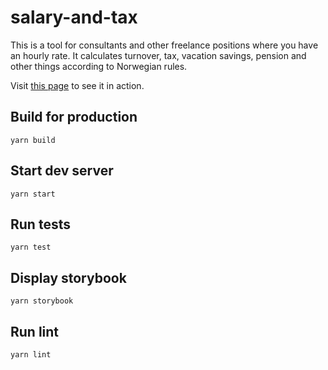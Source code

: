 # salary-and-tax

This is a tool for consultants and other freelance positions where you have an hourly rate. It calculates turnover,
tax, vacation savings, pension and other things according to Norwegian rules.

Visit [this page][live-url] to see it in action.

## Build for production

    yarn build

## Start dev server

    yarn start

## Run tests

    yarn test

## Display storybook

    yarn storybook

## Run lint

    yarn lint

[live-url]: https://salary.technologic.as/
